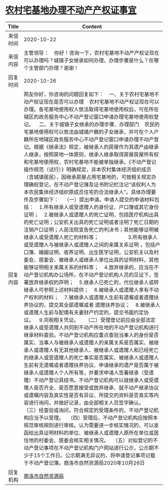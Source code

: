 # <a href="http://www.shangluo.gov.cn/zmhd/ldxxxx.jsp?urltype=leadermail.LeaderMailContentUrl&wbtreeid=1112&leadermailid=6550">农村宅基地办理不动产产权证事宜</a>
| Title |                                                                                                                                                                                                                                                                                                                                                                                                                                                                                                                                                                                                                                                                                                                                 Content                                                                                                                                                                                                                                                                                                                                                                                                                                                                                                                                                                                                                                                                                                                                  |
|:-----:|--------------------------------------------------------------------------------------------------------------------------------------------------------------------------------------------------------------------------------------------------------------------------------------------------------------------------------------------------------------------------------------------------------------------------------------------------------------------------------------------------------------------------------------------------------------------------------------------------------------------------------------------------------------------------------------------------------------------------------------------------------------------------------------------------------------------------------------------------------------------------------------------------------------------------------------------------------------------------------------------------------------------------------------------------------------------------------------------------------------------------------------------------------------------------------------------------------------------------------------------------------------------------------------------------------------------------------------------------------------------------------------------------------------------------------------------------------------------------|
| 来信时间  | 2020-10-22                                                                                                                                                                                                                                                                                                                                                                                                                                                                                                                                                                                                                                                                                                                                                                                                                                                                                                                                                                                                                                                                                                                                                                                                                                                                                                                                                                                                                                                               |
| 来信内容  | 主管领导：    你好！咨询一下，农村宅基地不动产产权证现在可以办理吗？城镇子女继承如何办理，办理步骤是什么？在哪个主管部门办理？谢谢！                                                                                                                                                                                                                                                                                                                                                                                                                                                                                                                                                                                                                                                                                                                                                                                                                                                                                                                                                                                                                                                                                                                                                                                                                                                                                                                                                                                                     |
| 回复时间  | 2020-10-26                                                                                                                                                                                                                                                                                                                                                                                                                                                                                                                                                                                                                                                                                                                                                                                                                                                                                                                                                                                                                                                                                                                                                                                                                                                                                                                                                                                                                                                               |
| 回复内容  | 网友你好，你咨询的问题回复如下：    一、关于农村宅基地不动产权证现在是否可以办理    农村宅基地不动产权证现在可以办理。各宅基地使用权人依法取得宅基地使用权后，可在所在辖区的政务服务中心不动产登记窗口申请办理宅基地使用权登记。    二、关于城镇子女继承的办理步骤、办理部门    农民的宅基地使用权可以依法由城镇户籍的子女继承，并可在个人户籍所在地辖区政务服务中心不动产登记窗口申请办理不动产登记。根据《继承法》规定，被继承人的房屋作为其遗产由继承人继承，按照房地一体原则，继承人继承取得房屋房屋所有权和宅基地使用权，农村宅基地不能被单独继承。《不动产登记操作规范（试行）》明确规定，非本农村集体经济组织成员（含城镇居民），因继承房屋占用宅基地的，可按相关规定办理确权登记，在不动产登记簿及证书附记栏注记“该权利人为本农民集体经济组织原成员住宅的合法继承人”。具体办理要件及步骤如下：    （一）提出申请。申请人提交的申请材料包括：    1.所有继承人或受遗赠人的身份证、户口簿或其它身份证明；    2.被继承人或遗赠人的死亡证明，包括医疗机构出具的死亡证明；公安机关出具的死亡证明或者注明了死亡日期的注销户口证明；人民法院宣告死亡的判决书；其他能够证明被继承人或受遗赠人死亡的材料等；           　       3.所有继承人或受遗赠人与被继承人或遗赠人之间的亲属关系证明 ，包括户口簿、婚姻证明、收养证明、出生医学证明，公安机关以及村委会、居委会、被继承人或继承人单位出具的证明材料，其他能够证明相关亲属关系的材料等；    4.放弃继承的，应当在不动产登记机构办公场所，在不动产登记机构人员的见证下，签署放弃继承权的声明；    5.继承人已死亡的，代位继承人或转继承人可参照上述材料提供；    6.被继承人或遗赠人享有不动产权利的材料；    7.被继承人或遗赠人生前有遗嘱或者遗赠扶养协议的，提交其全部遗嘱或者 遗赠扶养协议；    8.被继承人或遗赠人生前与配偶有夫妻财产约定的，提交书面约定协议。    9.完税相关凭证。     （二）受理登记前应由全部法定继承人或受遗赠人共同到不动产所在地的不动产登记机构进行继承材料查验。不动产登记机构应重点查验当事人的身份是否属实、当事人与被继承人或遗赠人的亲属关系是否属实、被继承人或遗赠人有无其他继承人、被继承人或遗赠人和已经死亡的继承人或受遗赠人的死亡事实是否属实、被继承人或遗赠人生前有无遗嘱或者遗赠扶养协议、申请继承的遗产是否属于被继承人或遗赠人个人所有等，并要求申请人签署继承（受遗赠）不动产登记具结书。不动产登记机构可以就继承人或受遗赠人是否齐全、是否愿意接受或放弃继承、就不动产继承协议或遗嘱内容及真实性是否有异议、所提交的资料是否真实等内容进行询问，并做好记录，由全部相关人员签字确认。   （三）经查验或询问，符合规定的受理条件的，不动产登记机构应当予以受理。   （四）受理后，不动产登记机构应按照本规范审核规则进行审核。认为需要进一步核实情况的，可以发函给出具证明材料的单位、被继承人或遗赠人原所在单位或居住地的村委会、居委会核实相关情况。   （五）对拟登记的不动产登记事项在不动产登记机构门户网站进行公示，公示期不少于15个工作日。公示期满无异议的，将申请登记事项记载于不动产登记簿。商洛市自然资源局2020年10月26日 |
| 回复机构  | <a href="../../category/agencies/商洛市自然资源局.md">商洛市自然资源局</a>                                                                                                                                                                                                                                                                                                                                                                                                                                                                                                                                                                                                                                                                                                                                                                                                                                                                                                                                                                                                                                                                                                                                                                                                                                                                                                                                                                                                               |